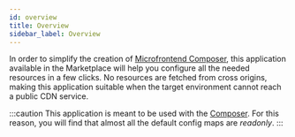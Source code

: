 ```yaml
---
id: overview
title: Overview
sidebar_label: Overview
---
```


<!--
WARNING: this file was automatically generated by Mia-Platform Doc Aggregator.
DO NOT MODIFY IT BY HAND.
Instead, modify the source file and run the aggregator to regenerate this file.
-->

In order to simplify the creation of [Microfrontend Composer](microfrontend-composer/overview), this application available in the Marketplace will help you configure all the needed resources in a few clicks. No resources are fetched from cross origins, making this application suitable when the target environment cannot reach a public CDN service.

:::caution
This application is meant to be used with the [Composer](microfrontend-composer/composer/structure). For this reason, you will find that almost all the default config maps are _readonly_.
:::
